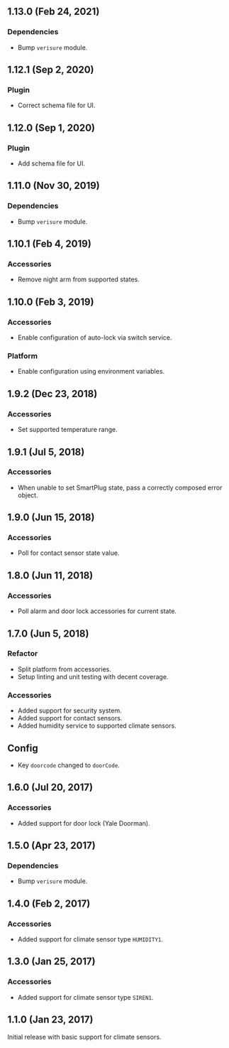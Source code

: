 ## 1.13.0 (Feb 24, 2021)

### Dependencies

* Bump `verisure` module.

## 1.12.1 (Sep 2, 2020)

### Plugin

* Correct schema file for UI.

## 1.12.0 (Sep 1, 2020)

### Plugin

* Add schema file for UI.

## 1.11.0 (Nov 30, 2019)

### Dependencies

* Bump `verisure` module.

## 1.10.1 (Feb 4, 2019)

### Accessories

* Remove night arm from supported states.

## 1.10.0 (Feb 3, 2019)

### Accessories

* Enable configuration of auto-lock via switch service.

### Platform

* Enable configuration using environment variables.

## 1.9.2 (Dec 23, 2018)

### Accessories

* Set supported temperature range.

## 1.9.1 (Jul 5, 2018)

### Accessories

* When unable to set SmartPlug state, pass a correctly composed error object.

## 1.9.0 (Jun 15, 2018)

### Accessories

* Poll for contact sensor state value.

## 1.8.0 (Jun 11, 2018)

### Accessories

* Poll alarm and door lock accessories for current state.

## 1.7.0 (Jun 5, 2018)

### Refactor

* Split platform from accessories.
* Setup linting and unit testing with decent coverage.

### Accessories

* Added support for security system.
* Added support for contact sensors.
* Added humidity service to supported climate sensors.

## Config

* Key `doorcode` changed to `doorCode`.

## 1.6.0 (Jul 20, 2017)

### Accessories

* Added support for door lock (Yale Doorman).

## 1.5.0 (Apr 23, 2017)

### Dependencies

* Bump `verisure` module.

## 1.4.0 (Feb 2, 2017)

### Accessories

* Added support for climate sensor type `HUMIDITY1`.

## 1.3.0 (Jan 25, 2017)

### Accessories

* Added support for climate sensor type `SIREN1`.

## 1.1.0 (Jan 23, 2017)

Initial release with basic support for climate sensors.
